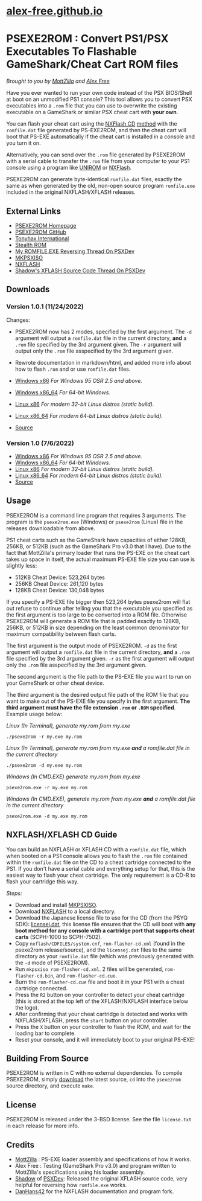 # [alex-free.github.io](https://alex-free.github.io)

# PSEXE2ROM : Convert PS1/PSX Executables To Flashable GameShark/Cheat Cart ROM files

_Brought to you by [MottZilla](http://www.psxdev.net/forum/memberlist.php?mode=viewprofile&u=867) and [Alex Free](http://www.psxdev.net/forum/memberlist.php?mode=viewprofile&u=6018)_

Have you ever wanted to run your own code instead of the PSX BIOS/Shell at boot on an unmodified PS1 console? This tool allows you to convert PSX executables into a `.rom` file that you can use to overwrite the existing executable on a GameShark or similar PSX cheat cart with **your own**. 

You can flash your cheat cart using the [NXFlash CD](https://github.com/danhans42/nxflash) [method](#nxflashxflash-cd-guide) with the `romfile.dat` file generated by PS-EXE2ROM, and then the cheat cart will boot that PS-EXE automatically if the cheat cart is installed in a console and you turn it on.

Alternatively, you can send over the `.rom` file generated by PSEXE2ROM with a serial cable to transfer the `.rom` file from your computer to your PS1 console using a program like [UNIROM](https://unirom.github.io) or [NXFlash](https://github.com/danhans42/nxflash).

PSEXE2ROM can generate byte-identical `romfile.dat` files, exactly the same as when generated by the old, non-open source program `romfile.exe` included in the original NXFLASH/XFLASH releases.

## External Links

*   [PSEXE2ROM Homepage](https://alex-free.github.io/psexe2rom)
*   [PSEXE2ROM GitHub](https://github.com/alex-free/psexe2rom)
*   [Tonyhax International](https://alex-free.github.io/tonyhax-international)
*   [Stealth ROM](http://www.psxdev.net/forum/viewtopic.php?f=66&t=3966)
*   [My ROMFILE.EXE Reversing Thread On PSXDev](http://www.psxdev.net/forum/viewtopic.php?f=24&t=4005)
*   [MKPSXISO](https://github.com/LameGuy64/mkpsxiso)
*   [NXFLASH](https://github.com/danhans42/nxflash)
*   [Shadow's XFLASH Source Code Thread On PSXDev](http://www.psxdev.net/forum/viewtopic.php?t=1530)

## Downloads

### Version 1.0.1 (11/24/2022)

Changes:

*   PSEXE2ROM now has 2 modes, specified by the first argument. The `-d` argument will output a `romfile.dat` file in the current directory, **and** a `.rom` file specified by the 3rd argument given. The `-r` argument will output only the `.rom` file asspecified by the 3rd argument given.
*   Rewrote documentation in markdown/html, and added more info about how to flash `.rom` and or use `romfile.dat` files.

*   [Windows x86](https://github.com/alex-free/psexe2rom/releases/download/v1.0.1/psexe2rom_1.0.1_windows_x86.zip) _For Windows 95 OSR 2.5 and above._
*   [Windows x86\_64](https://github.com/alex-free/psexe2rom/releases/download/v1.0.1/psexe2rom_1.0.1_windows_x86_64.zip) _For 64-bit Windows._
*   [Linux x86](https://github.com/alex-free/psexe2rom/releases/download/v1.0.1/psexe2rom_1.0.1_linux_x86_static.zip) _For modern 32-bit Linux distros (static build)._
*   [Linux x86\_64](https://github.com/alex-free/psexe2rom/releases/download/v1.0.1/psexe2rom_1.0.1_linux_x86_64_static.zip) _For modern 64-bit Linux distros (static build)._
*   [Source](https://github.com/alex-free/psexe2rom/archive/refs/tags/v1.0.1.zip)

### Version 1.0 (7/6/2022)

*   [Windows x86](https://github.com/alex-free/psexe2rom/releases/download/v1.0/psexe2rom_1.0_windows_x86.zip) _For Windows 95 OSR 2.5 and above._
*   [Windows x86\_64](https://github.com/alex-free/psexe2rom/releases/download/v1.0/psexe2rom_1.0_windows_x86_64.zip) _For 64-bit Windows._
*   [Linux x86](https://github.com/alex-free/psexe2rom/releases/download/v1.0/psexe2rom_1.0_linux_x86_static.zip) _For modern 32-bit Linux distros (static build)._
*   [Linux x86\_64](https://github.com/alex-free/psexe2rom/releases/download/v1.0/psexe2rom_1.0_linux_x86_64_static.zip) _For modern 64-bit Linux distros (static build)._
*   [Source](https://github.com/alex-free/psexe2rom/archive/refs/tags/v1.0.zip)

## Usage

PSEXE2ROM is a command line program that requires 3 arguments. The program is the `psexe2rom.exe` (Windows) or `psexe2rom` (Linux) file in the releases downloadable from above.

PS1 cheat carts such as the GameShark have capacities of either 128KB, 256KB, or 512KB (such as the GameShark Pro v3.0 that I have). Due to the fact that MottZilla's primary loader that runs the PS-EXE on the cheat cart takes up space in itself, the actual maximum PS-EXE file size you can use is slightly less:

*   512KB Cheat Device: 523,264 bytes
*   256KB Cheat Device: 261,120 bytes
*   128KB Cheat Device: 130,048 bytes

If you specify a PS-EXE file bigger then 523,264 bytes psexe2rom will flat out refuse to continue after telling you that the executable you specified as the first argument is too large to be converted into a ROM file. Otherwise PSEXE2ROM will generate a ROM file that is padded exactly to 128KB, 256KB, or 512KB in size depending on the least common denominator for maximum compatibility between flash carts.

The first argument is the output mode of PSEXE2ROM. `-d` as the first argument will output a `romfile.dat` file in the current directory, **and** a `.rom` file specified by the 3rd argument given. `-r` as the first argument will output only the `.rom` file asspecified by the 3rd argument given.

The second argument is the file path to the PS-EXE file you want to run on your GameShark or other cheat device. 

The third argument is the desired output file path of the ROM file that you want to make out of the PS-EXE file you specify in the first argument. **The third argument must have the file extension `.rom` or `.ROM` specified**. Example usage below:

_Linux (In Terminal), generate my.rom from my.exe_

    ./psexe2rom -r my.exe my.rom

_Linux (In Terminal), generate my.rom from my.exe **and** a romfile.dat file in the current directory_

    ./psexe2rom -d my.exe my.rom

_Windows (In CMD.EXE) generate my.rom from my.exe_

    psexe2rom.exe -r my.exe my.rom

_Windows (In CMD.EXE), generate my.rom from my.exe **and** a romfile.dat file in the current directory_

    psexe2rom.exe -d my.exe my.rom

## NXFLASH/XFLASH CD Guide

You can build an NXFLASH or XFLASH CD with a `romfile.dat` file, which when booted on a PS1 console allows you to flash the `.rom` file contained within the `romfile.dat` file on the CD to a cheat cartridge connected to the PS1. If you don't have a serial cable and everything setup for that, this is the easiest way to flash your cheat cartridge. The only requirement is a CD-R to flash your cartridge this way.

_Steps:_

*   Download and install [MKPSXISO](https://github.com/LameGuy64/mkpsxiso).
*   Download [NXFLASH](https://github.com/danhans42/nxflash) to a local directory.
*   Download the Japanese license file to use for the CD (from the PSYQ SDK): [licensej.dat](https://github.com/alex-free/tonyhax/raw/master/boot-cd/licensej.dat), this license file ensures that the CD will boot with **any boot method for any console with a cartridge port that supports cheat carts** (SCPH-1000 to SCPH-7502).
*   Copy `nxflash/CDFILES/system.cnf`, `rom-flasher-cd.xml` (found in the psexe2rom release/source), and the `licensej.dat` files to the same directory as your `romfile.dat` file (which was previously generated with the `-d` mode of PSEXE2ROM).
*   Run `mkpsxiso rom-flasher-cd.xml`. 2 files will be generated, `rom-flasher-cd.bin`, and `rom-flasher-cd.cue`.
*   Burn the `rom-flasher-cd.cue` file and boot it in your PS1 with a cheat cartridge connected.
*   Press the `R2` button on your controller to detect your cheat cartridge (this is stored at the top left of the XFLASH/NXFLASH interface below the logo).
*   After confirming that your cheat cartridge is detected and works with NXFLASH/XFLASH, press the `start` button on your controller. 
*   Press the `X` button on your controller to flash the ROM, and wait for the loading bar to complete.
*   Reset your console, and it will immediately boot to your original PS-EXE!

## Building From Source

PSEXE2ROM is written in C with no external dependencies. To compile PSEXE2ROM, simply [download](#downloads) the latest source, `cd` into the `psexe2rom` source directory, and  execute `make`.

## License

PSEXE2ROM is released under the 3-BSD license. See the file `license.txt` in each release for more info.

## Credits

*   [MottZilla](http://www.psxdev.net/forum/memberlist.php?mode=viewprofile&u=867) : PS-EXE loader assembly and specifications of how it works.
*   Alex Free : Testing (GameShark Pro v3.0) and program written to MottZilla's specifications using his loader assembly.
*   [Shadow](http://www.psxdev.net/forum/memberlist.php?mode=viewprofile&u=211) of [PSXDev](http://www.psxdev.net/): Released the original XFLASH source code, very helpful for reversing how `romfile.exe` works.
*   [DanHans42](https://github.com/danhans42) for the NXFLASH documentation and program fork.